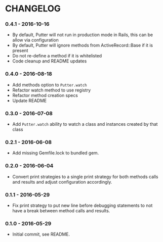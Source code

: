 # CHANGELOG
### 0.4.1 - 2016-10-16
- By default, Putter will not run in production mode in Rails, this can be allow via configuration
- By default, Putter will ignore methods from ActiveRecord::Base if it is present
- Do not re-define a method if it is whitelisted
- Code cleanup and README updates

### 0.4.0 - 2016-08-18
- Add methods option to `Putter.watch`
- Refactor watch method to use registry
- Refactor method creation specs
- Update README

### 0.3.0 - 2016-07-08
- Add `Putter.watch` ability to watch a class and instances created by that class

### 0.2.1 - 2016-06-08
- Add missing Gemfile.lock to bundled gem.

### 0.2.0 - 2016-06-04
- Convert print strategies to a single print strategy for both methods calls and results and adjust configuration accordingly.

### 0.1.1 - 2016-05-29
- Fix print strategy to put new line before debugging statements to not have a break between method calls and results.

### 0.1.0 - 2016-05-29
- Initial commit, see README.
